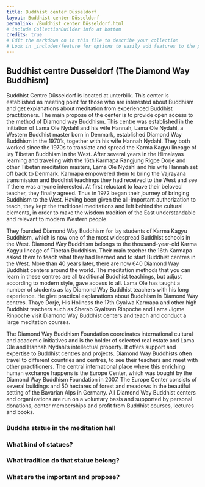 ```yaml
---
title: Buddhist center Düsseldorf
layout: Buddhist center Düsseldorf
permalink: /Buddhist center Düsseldorf.html
# include CollectionBuilder info at bottom
credits: true
# Edit the markdown on in this file to describe your collection
# Look in _includes/feature for options to easily add features to the page
---
```

## Buddhist centre Dusseldorf (The Diamond Way Buddhism)
Buddhist Centre Düsseldorf is located at unterbilk. This center is established as meeting point for those who are interested about Buddhism and get explanations about meditation from experienced Buddhist practitioners. The main propose of the center is to provide open access to the method of Diamond way Buddhism.
This centre was established in the initiation of Lama Ole Nydahl and his wife Hannah, Lama Ole Nydahl, a Western Buddhist master born in Denmark, established Diamond Way Buddhism in the 1970’s, together with his wife Hannah Nydahl. They both worked since the 1970s to translate and spread the Karma Kagyu lineage of lay Tibetan Buddhism in the West. After several years in the Himalayas learning and traveling with the 16th Karmapa Rangjung Rigpe Dorje and other Tibetan meditation masters, Lama Ole Nydahl and his wife Hannah set off back to Denmark. 
Karmapa empowered them to bring the Vajrayana transmission and Buddhist teachings they had received to the West and see if there was anyone interested. At first reluctant to leave their beloved teacher, they finally agreed. Thus in 1972 began their journey of bringing Buddhism to the West.
Having been given the all-important authorization to teach, they kept the traditional meditations and left behind the cultural elements, in order to make the wisdom tradition of the East understandable and relevant to modern Western people. 

They founded Diamond Way Buddhism for lay students of Karma Kagyu Buddhism, which is now one of the most widespread Buddhist schools in the West. Diamond Way Buddhism belongs to the thousand-year-old Karma Kagyu lineage of Tibetan Buddhism. Their main teacher the 16th Karmapa asked them to teach what they had learned and to start Buddhist centres in the West.
More than 40 years later, there are now 640 Diamond Way Buddhist centers around the world. The meditation methods that you can learn in these centres are all traditional Buddhist teachings, but adjust according to modern style, gave access to all. Lama Ole has taught a number of students as lay Diamond Way Buddhist teachers with his long experience. He give practical explanations about Buddhism in Diamond Way centres.
Thaye Dorje, His Holiness the 17th Gyalwa Karmapa and other high Buddhist teachers such as Sherab Gyaltsen Rinpoche and Lama Jigme Rinpoche visit Diamond Way Buddhist centers and teach and conduct a large meditation courses.

The Diamond Way Buddhism Foundation coordinates international cultural and academic initiatives and is the holder of selected real estate and Lama Ole and Hannah Nydahl’s intellectual property. It offers support and expertise to Buddhist centres and projects.
Diamond Way Buddhists often travel to different countries and centres, to see their teachers and meet with other practitioners. The central international place where this enriching human exchange happens is the Europe Center, which was bought by the Diamond Way Buddhism Foundation in 2007. The Europe Center consists of several buildings and 50 hectares of forest and meadows in the beautiful setting of the Bavarian Alps in Germany.
All Diamond Way Buddhist centers and organizations are run on a voluntary basis and supported by personal donations, center memberships and profit from Buddhist courses, lectures and books.

### Buddha statue in the meditation hall

### What kind of statues?
### What tradition do that statue belong?
### What are the important and propose?
